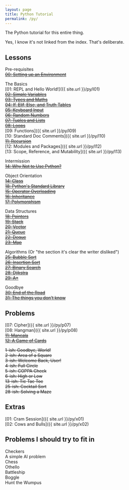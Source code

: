 ```yaml
---
layout: page
title: Python Tutorial
permalink: /py/
---
```


The Python tutorial for this entire thing.

Yes, I know it's not linked from the index. That's deliberate.

Lessons
-------
Pre-requisites  
~~[00: Setting up an Environment](#muismu)~~  

The Basics  
[01: REPL and Hello World!]({{ site.url }}/py/l01)  
~~[02: Simple Variables](#muismu)~~  
~~[03: Types and Maths](#muismu)~~  
~~[04: If, Elif, Else, and Truth Tables](#muismu)~~  
~~[05: Keyboard Input](#muismu)~~  
~~[06: Random Numbers](#muismu)~~  
~~[07: Tuples and Lists](#muismu)~~  
~~[08: Loops](#muismu)~~  
[09: Functions]({{ site.url }}/py/l09)  
[10: Standard Doc Comments]({{ site.url }}/py/l10)  
~~[11: Recursion](#muismu)~~  
[12: Modules and Packages]({{ site.url }}/py/l12)  
[13: Scope, Reference, and Mutability]({{ site.url }}/py/l13)  

Intermission  
~~[14: Why Not to Use Python?](#muismu)~~   

Object Orientation    
~~[14: Class](#muismu)~~  
~~[18: Python's Standard Library](#muismu)~~  
~~[15: Operator Overloading](#muismu)~~  
~~[16: Inheritance](#muismu)~~  
~~[17: Polymorphism](#muismu)~~

Data Structures  
~~[18: Pointers](#muismu)~~  
~~[19: Stack](#muismu)~~  
~~[20: Vector](#muismu)~~  
~~[21: Queue](#muismu)~~  
~~[22: Deque](#muismu)~~  
~~[23: Map](#muismu)~~  

Algorithms (Or "the section it's clear the writer disliked")  
~~[25: Bubble Sort](#muismu)~~  
~~[26: Insertion Sort](#muismu)~~  
~~[27: Binary Search](#muismu)~~  
~~[28: Djikstra](#muismu)~~   
~~[29: A*](#muismu)~~

Goodbye  
~~[30: End of the Road](#muismu)~~  
~~[31: The things you don't know](#muismu)~~

Problems
--------
[07: Cipher]({{ site.url }}/py/p07)  
[08: Hangman]({{ site.url }}/py/p08)  
~~[11: Mancala](#muismu)~~  
~~[12: A Game of Cards](#muismu)~~

~~1-ish: Goodbye, World!~~  
~~2-ish: Area of a Square~~  
~~3-ish: Welcome Back, User!~~  
~~4-ish: Full Circle~~  
~~5-ish: COPPA Check~~  
~~6-ish: High or Low~~  
~~13-ish: Tic Tac Toe~~  
~~25-ish: Cocktail Sort~~  
~~28-ish: Solving a Maze~~  

Extras
------
[01: Cram Session]({{ site.url }}/py/x01)  
[02: Cows and Bulls]({{ site.url }}/py/x02) 

Problems I should try to fit in
-------------------------------
Checkers  
A simple AI problem  
Chess  
Othello  
Battleship  
Boggle  
Hunt the Wumpus